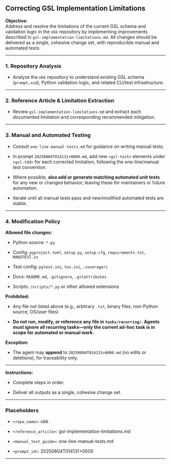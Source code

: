 
## Correcting GSL Implementation Limitations

**Objective:**  
Address and resolve the limitations of the current GSL schema and validation logic in the `obk` repository by implementing improvements described in `gsl-implementation-limitations.md`. All changes should be delivered as a single, cohesive change set, with reproducible manual and automated tests.

* * *

### 1. Repository Analysis

* Analyze the `obk` repository to understand existing GSL schema (`prompt.xsd`), Python validation logic, and related CLI/test infrastructure.
    

* * *

### 2. Reference Article & Limitation Extraction

* Review `gsl-implementation-limitations.md` and extract each documented limitation and corresponding recommended mitigation.
    

* * *

### 3. Manual and Automated Testing

* Consult `one-line-manual-tests.md` for guidance on writing manual tests.
    
* In prompt `20250804T014131+0000.md`, add new `<gsl-test>` elements under `<gsl-tdd>` for each corrected limitation, following the one-line/manual test convention.
    
* Where possible, **also add or generate matching automated unit tests** for any new or changed behavior, leaving these for maintainers or future automation.
    
* Iterate until all manual tests pass and new/modified automated tests are stable.
    

* * *

### 4. Modification Policy

**Allowed file changes:**

* Python source: `*.py`
    
* Config: `pyproject.toml`, `setup.py`, `setup.cfg`, `requirements.txt`, `MANIFEST.in`
    
* Test config: `pytest.ini`, `tox.ini`, `.coveragerc`
    
* Docs: `README.md`, `.gitignore`, `.gitattributes`
    
* Scripts: `/scripts/*.py` or other allowed extensions
    

**Prohibited:**

* Any file not listed above (e.g., arbitrary `.txt`, binary files, non-Python source, OS/user files)
    
* **Do not run, modify, or reference any file in `tasks/recurring/`. Agents must ignore all recurring tasks—only the current ad-hoc task is in scope for automated or manual work.**
    

**Exception:**

* The agent may **append** to `20250804T014131+0000.md` (no edits or deletions), for traceability only.
    

* * *

**Instructions:**

* Complete steps in order.
    
* Deliver all outputs as a single, cohesive change set.
    

* * *

### Placeholders

* `<repo_name>`: obk
    
* `<reference_article>`: gsl-implementation-limitations.md
    
* `<manual_test_guide>`: one-line-manual-tests.md
    
* `<prompt_id>`: 20250804T014131+0000
    

* * *